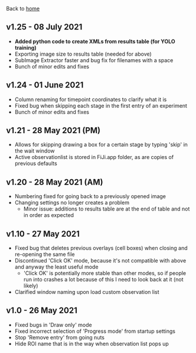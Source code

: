 Back to [home](https://github.com/DaniBodor/MitoticScoring)

## v1.25 - 08 July 2021
- __Added python code to create XMLs from results table (for YOLO training)__
- Exporting image size to results table (needed for above)
- SubImage Extractor faster and bug fix for filenames with a space
- Bunch of minor edits and fixes


## v1.24 - 01 June 2021
- Column renaming for timepoint coordinates to clarify what it is
- Fixed bug when skipping each stage in the first entry of an experiment 
- Bunch of minor edits and fixes


## v1.21 - 28 May 2021 (PM)
- Allows for skipping drawing a box for a certain stage by typing 'skip' in the wait window
- Active observationlist is stored in FiJi.app folder, as are copies of previous defaults


## v1.20 - 28 May 2021 (AM)
- Numbering fixed for going back to a previously opened image
- Changing settings no longer creates a problem
  - Minor issue: additions to results table are at the end of table and not in order as expected


## v1.10 - 27 May 2021
- Fixed bug that deletes previous overlays (cell boxes) when closing and re-opening the same file
- Discontinued 'Click OK' mode, because it's not compatible with above and anyway the least useful mode
  - 'Click OK' is potentially more stable than other modes, so if people run into crashes a lot because of this I need to look back at it (not likely)
- Clarified window naming upon load custom observation list


## v1.0 - 26 May 2021
- Fixed bugs in 'Draw only' mode
- Fixed incorrect selection of 'Progress mode' from startup settings
- Stop 'Remove entry' from going nuts
- Hide ROI name that is in the way when observation list pops up


